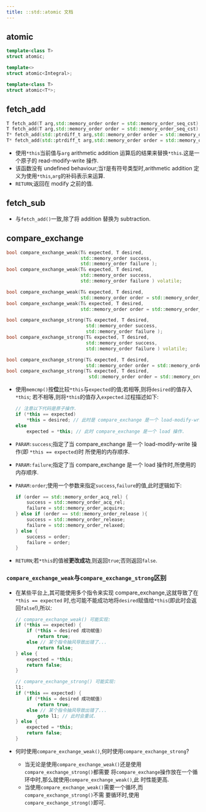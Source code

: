 ```yaml
---
title: ::std::atomic 文档
---
```


## atomic

```c++
template<class T>
struct atomic;

template<>
struct atomic<Integral>;

template<class T>
struct atomic<T*>;
```

## fetch_add

```c++
T fetch_add(T arg,std::memory_order order = std::memory_order_seq_cst);
T fetch_add(T arg,std::memory_order order = std::memory_order_seq_cst) volatile;
T* fetch_add(std::ptrdiff_t arg,std::memory_order order = std::memory_order_seq_cst);
T* fetch_add(std::ptrdiff_t arg,std::memory_order order = std::memory_order_seq_cst) volatile;
```

*   使用`*this`当前值与`arg` arithmetic addition 运算后的结果来替换`*this`.这是一个原子的 read-modify-write 操作.
*   该函数没有 undefined behaviour;当`T`是有符号类型时,arithmetic addition 定义为使用`*this`,`arg`的补码表示来运算.
*   `RETURN`;返回在 modify 之前的值.

## fetch_sub

*   与`fetch_add()`一致,除了将 addition 替换为 subtraction.

## compare_exchange

```c++
bool compare_exchange_weak(T& expected, T desired,
                           std::memory_order success, 
                           std::memory_order failure );
bool compare_exchange_weak(T& expected, T desired,
                           std::memory_order success, 
                           std::memory_order failure ) volatile;

bool compare_exchange_weak(T& expected, T desired,
                           std::memory_order order = std::memory_order_seq_cst );
bool compare_exchange_weak(T& expected, T desired,
                           std::memory_order order = std::memory_order_seq_cst ) volatile;

bool compare_exchange_strong(T& expected, T desired,
                             std::memory_order success, 
                             std::memory_order failure );
bool compare_exchange_strong(T& expected, T desired,
                             std::memory_order success, 
                             std::memory_order failure ) volatile;

bool compare_exchange_strong(T& expected, T desired,
                             std::memory_order order = std::memory_order_seq_cst );
bool compare_exchange_strong(T& expected, T desired,
                              std::memory_order order = std::memory_order_seq_cst ) volatile;
```

*   使用`memcmp()`按**位**比较`*this`与`expected`的值;若相等,则将`desired`的值存入`*this`;
    若不相等,则将`*this`的值存入`expected`.过程描述如下:
    
    ```c++
    // 注意以下代码是原子操作.
    if (*this == expected)
        *this = desired; // 此时是 compare_exchange 是一个 load-modify-write 操作.
    else
        expected = *this; // 此时 compare_exchange 是一个 load 操作.
    ```

*   `PARAM:success`;指定了当 compare_exchange 是一个 load-modify-write 操作(即 `*this == expected`)时
    所使用的内存顺序.
*   `PARAM:failure`;指定了当 compare_exchange 是一个 load 操作时,所使用的内存顺序.
*   `PARAM:order`;使用一个参数来指定`success`,`failure`的值,此时逻辑如下:

    ```c++
    if (order == std::memory_order_acq_rel) {
        success = std::memory_order_acq_rel;
        failure = std::memory_order_acquire;
    } else if (order == std::memory_order_release ){
        success = std::memory_order_release;
        failure = std::memory_order_relaxed;
    } else {
        success = order;
        failure = order;
    }
    ```
*   `RETURN`;若`*this`的值被**更改成功**,则返回`true`;否则返回`false`.


### `compare_exchange_weak`与`compare_exchange_strong`区别

*   在某些平台上,其可能使用多个指令来实现 compare_exchange,这就导致了在`*this == expected`
    时,也可能不能成功地将`desired`赋值给`*this`(即此时会返回`false`!),所以:
    
    ```c++
    // compare_exchange_weak() 可能实现:
    if (*this == expected) {
        if (*this = desired 成功赋值)
            return true;
        else // 某个指令抽风导致出错了...
            return false;
    } else {
        expected = *this;
        return false;
    }
    ```
    
    ```c++
    // compare_exchange_strong() 可能实现:
    l1:
    if (*this == expected) {
        if (*this = desired 成功赋值)
            return true;
        else // 某个指令抽风导致出错了...
            goto l1; // 此时会重试.
    } else {
        expected = *this;
        return false;
    }
    ```

*   何时使用`compare_exchange_weak()`,何时使用`compare_exchange_strong`?
    -   当无论是使用`compare_exchange_weak()`还是使用`compare_exchange_strong()`都需要
        将`compare_exchange`操作放在一个循环中时,那么就使用`compare_exchange_weak()`,此
        时性能更高.
    -   当使用`compare_exchange_weak()`需要一个循环,而`compare_exchange_strong()`不需
        要循环时,使用`compare_exchange_strong()`即可.

    
    